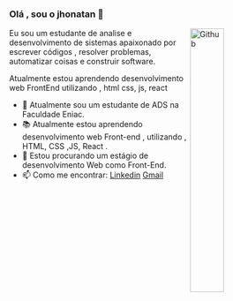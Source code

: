 ### Olá , sou o jhonatan 👋

<img width="35%" align="right" alt="Github" src="https://user-images.githubusercontent.com/48678280/88862734-4903af80-d201-11ea-968b-9c939d88a37c.gif" />

Eu sou um estudante de analise e desenvolvimento de sistemas apaixonado por escrever códigos ,
resolver problemas, automatizar coisas e construir software.


Atualmente estou aprendendo desenvolvimento web FrontEnd utilizando , html css, js, react 
- 🔭 Atualmente sou um estudante de ADS na Faculdade Eniac.
- 📚 Atualmente estou aprendendo desenvolvimento web Front-end , utilizando  , HTML, CSS ,JS, React .
- 👯 Estou procurando um estágio de desenvolvimento Web como Front-End. 
- 📫 Como me encontrar: [Linkedin](https://www.linkedin.com/in/jhonatan-mendes-b275561a4/) [Gmail](mailto:jhowgato15@gmail.com)



